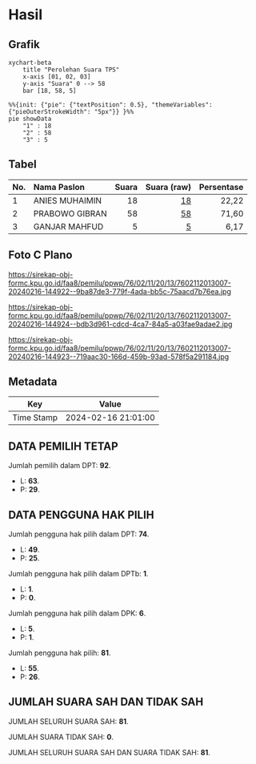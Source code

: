 # Hasil

## Grafik

```mermaid
xychart-beta
    title "Perolehan Suara TPS"
    x-axis [01, 02, 03]
    y-axis "Suara" 0 --> 58
    bar [18, 58, 5]
```

```mermaid
%%{init: {"pie": {"textPosition": 0.5}, "themeVariables": {"pieOuterStrokeWidth": "5px"}} }%%
pie showData
    "1" : 18
    "2" : 58
    "3" : 5
```

## Tabel

| No. | Nama Paslon    | Suara | Suara (raw) | Persentase |
|:--- |:-------------- | -----:| -----------:| ----------:|
| 1   | ANIES MUHAIMIN | 18    | [18][p-1]   | 22,22      |
| 2   | PRABOWO GIBRAN | 58    | [58][p-2]   | 71,60      |
| 3   | GANJAR MAHFUD  | 5     | [5][p-3]    | 6,17       |


[p-1]: https://github.com/gigit-pemilu/pemilu-2024-76-sulawesi-barat/blob/main/pilpres/hitung-suara/sub/76-sulawesi-barat/sub/02-mamuju/sub/11-tommo/sub/2013-leling-utara/sub/007-tps/sub/paslon-1.txt
[p-2]: https://github.com/gigit-pemilu/pemilu-2024-76-sulawesi-barat/blob/main/pilpres/hitung-suara/sub/76-sulawesi-barat/sub/02-mamuju/sub/11-tommo/sub/2013-leling-utara/sub/007-tps/sub/paslon-2.txt
[p-3]: https://github.com/gigit-pemilu/pemilu-2024-76-sulawesi-barat/blob/main/pilpres/hitung-suara/sub/76-sulawesi-barat/sub/02-mamuju/sub/11-tommo/sub/2013-leling-utara/sub/007-tps/sub/paslon-3.txt

## Foto C Plano

https://sirekap-obj-formc.kpu.go.id/faa8/pemilu/ppwp/76/02/11/20/13/7602112013007-20240216-144922--9ba87de3-779f-4ada-bb5c-75aacd7b76ea.jpg

https://sirekap-obj-formc.kpu.go.id/faa8/pemilu/ppwp/76/02/11/20/13/7602112013007-20240216-144924--bdb3d961-cdcd-4ca7-84a5-a03fae9adae2.jpg

https://sirekap-obj-formc.kpu.go.id/faa8/pemilu/ppwp/76/02/11/20/13/7602112013007-20240216-144923--719aac30-166d-459b-93ad-578f5a291184.jpg


## Metadata

| Key        | Value               |
| ---------- | ------------------- |
| Time Stamp | 2024-02-16 21:01:00 |


## DATA PEMILIH TETAP

Jumlah pemilih dalam DPT: **92**.
 * L: **63**.
 * P: **29**.

## DATA PENGGUNA HAK PILIH

Jumlah pengguna hak pilih dalam DPT: **74**.
 * L: **49**.
 * P: **25**.

Jumlah pengguna hak pilih dalam DPTb: **1**.
 * L: **1**.
 * P: **0**.

Jumlah pengguna hak pilih dalam DPK: **6**.
 * L: **5**.
 * P: **1**.

Jumlah pengguna hak pilih: **81**.
 * L: **55**.
 * P: **26**.

## JUMLAH SUARA SAH DAN TIDAK SAH

JUMLAH SELURUH SUARA SAH: **81**.

JUMLAH SUARA TIDAK SAH: **0**.

JUMLAH SELURUH SUARA SAH DAN SUARA TIDAK SAH: **81**.


